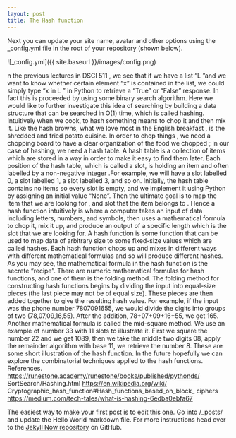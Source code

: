 ```yaml
---
layout: post
title: The Hash function
---
```


Next you can update your site name, avatar and other options using the _config.yml file in the root of your repository (shown below).

![_config.yml]({{ site.baseurl }}/images/config.png)

n the previous lectures in DSCI 511 , we see that if we have a list “L ”and we want to know whether certain element “x” is contained in the list, we could simply type “x in L ” in Python to retrieve a “True” or “False” response. In fact this is proceeded by using some binary search algorithm. Here we would like to further investigate this idea of searching by building a data structure that can be searched in O(1) time, which is called hashing.
Intuitively when we cook, to hash something means to chop it and then mix it. Like the hash browns, what we love most in the English breakfast , is the shredded and fried potato cuisine. In order to chop things , we need a chopping board to have a clear organization of the food we chopped ; in our case of hashing, we need a hash table. A hash table is a collection of items which are stored in a way in order to make it easy to find them later. Each position of the hash table, which is called a slot, is holding an item and often labelled by a non-negative integer .For example, we will have a slot labelled 0, a slot labelled 1, a slot labelled 3, and so on. Initially, the hash table contains no items so every slot is empty, and we implement it using Python by assigning an initial value “None”. Then the ultimate goal is to map the item that we are looking for , and slot that the item belongs to .
Hence a hash function intuitively is where a computer takes an input of data including letters, numbers, and symbols, then uses a mathematical formula to chop it, mix it up, and produce an output of a specific length which is the slot that we are looking for. A hash function is some function that can be used to map data of arbitrary size to some fixed-size values which are called hashes.
Each hash function chops up and mixes in different ways with different mathematical formulas and so will produce different hashes. As you may see, the mathematical formula in the hash function is the secrete “recipe”. There are numeric mathematical formulas for hash functions, and one of them is the folding method. The folding method for constructing hash functions begins by dividing the input into equal-size pieces (the last piece may not be of equal size). These pieces are then added together to give the resulting hash value. For example, if the input was the phone number 7807091655, we would divide the digits into groups of two (78,07,09,16,55). After the addition, 78+07+09+16+55, we get 165. Another mathematical formula is called the mid-square method. We use an example of number 33 with 11 slots to illustrate it. First we square the number 22 and we get 1089, then we take the middle two digits 08, apply the remainder algorithm with base 11, we retrieve the number 8.
These are some short illustration of the hash function. In the future hopefully we can explore the combinatorial techniques applied to the hash functions.
References. https://runestone.academy/runestone/books/published/pythonds/ SortSearch/Hashing.html
https://en.wikipedia.org/wiki/ Cryptographic_hash_function#Hash_functions_based_on_block_ ciphers
https://medium.com/tech-tales/what-is-hashing-6edba0ebfa67


The easiest way to make your first post is to edit this one. Go into /_posts/ and update the Hello World markdown file. For more instructions head over to the [Jekyll Now repository](https://github.com/barryclark/jekyll-now) on GitHub.
